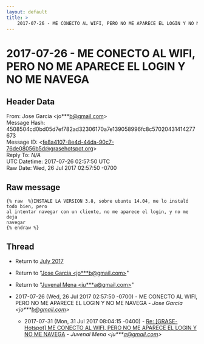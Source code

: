 ```yaml
---
layout: default
title: >
    2017-07-26 - ME CONECTO AL WIFI, PERO NO ME APARECE EL LOGIN Y NO ME NAVEGA
---
```


# 2017-07-26 - ME CONECTO AL WIFI, PERO NO ME APARECE EL LOGIN Y NO ME NAVEGA

## Header Data

From: Jose Garcia \<jo***b@gmail.com\><br>
Message Hash: 4508504cd0bd05d7ef782ad32306170a7e139058996fc8c57020431414277673<br>
Message ID: \<fe8a4107-8e4d-44da-90c7-76de08056b5d@grasehotspot.org\><br>
Reply To: _N/A_<br>
UTC Datetime: 2017-07-26 02:57:50 UTC<br>
Raw Date: Wed, 26 Jul 2017 02:57:50 -0700<br>

## Raw message

```
{% raw  %}INSTALE LA VERSION 3.8, sobre ubuntu 14.04, me lo instaló todo bien, pero 
al intentar navegar con un cliente, no me aparece el login, y no me deja 
navegar
{% endraw %}
```

## Thread

+ Return to [July 2017](/archive/2017/07)

+ Return to "[Jose Garcia <jo***b<span>@</span>gmail.com>](/authors/jo___b_at_gmail_com)"
+ Return to "[Juvenal Mena <ju***a<span>@</span>gmail.com>](/authors/ju___a_at_gmail_com)"

+ 2017-07-26 (Wed, 26 Jul 2017 02:57:50 -0700) - ME CONECTO AL WIFI, PERO NO ME APARECE EL LOGIN Y NO ME NAVEGA - _Jose Garcia \<jo***b@gmail.com\>_
  + 2017-07-31 (Mon, 31 Jul 2017 08:04:15 -0400) - [Re: [GRASE-Hotspot] ME CONECTO AL WIFI, PERO NO ME APARECE EL LOGIN Y NO ME NAVEGA](/archive/2017/07/f876243a90dad5efbae7368bb585f48186b6a815bed590bcb5e1dbb3a6db44bf) - _Juvenal Mena \<ju***a@gmail.com\>_

